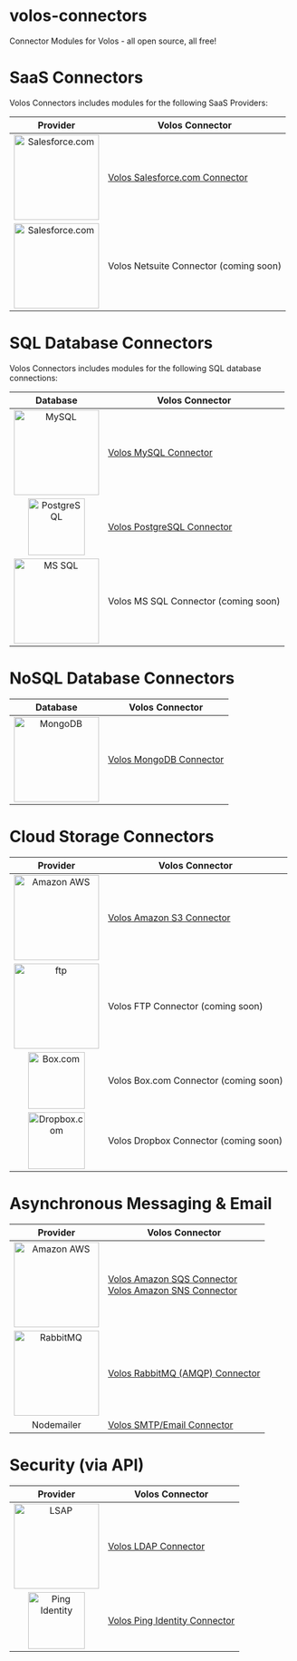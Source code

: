 volos-connectors
================

Connector Modules for Volos - all open source, all free!

# SaaS Connectors
<a name="connectors_saas"></a>
Volos Connectors includes modules for the following SaaS Providers:

| Provider | Volos Connector |
| :--------: | --------------- |
| <img src="https://raw.githubusercontent.com/apigee-127/volos-connectors/development/docs/images/salesforce_logo-300x235.jpg" alt="Salesforce.com" width="150px"/> | [Volos Salesforce.com Connector](https://github.com/apigee-127/volos-connectors/tree/development/volos-salesforce) |
| <img src="https://raw.githubusercontent.com/apigee-127/volos-connectors/development/docs/images/netsuite-logo-600x500.png" alt="Salesforce.com" width="150px"/> | Volos Netsuite Connector (coming soon) |

# SQL Database Connectors
<a name="connectors_sql"></a>
Volos Connectors includes modules for the following SQL database connections:

| Database | Volos Connector |
| :--------: | --------------- |
| <img src="https://raw.githubusercontent.com/apigee-127/volos-connectors/development/docs/images/logo-mysql-170x115.png" alt="MySQL" width="150px"/> | [Volos MySQL Connector](https://github.com/apigee-127/volos-connectors/tree/development/volos-mysql) |
| <img src="https://raw.githubusercontent.com/apigee-127/volos-connectors/development/docs/images/PostgreSQL_logo.3colors.120x120.png" alt="PostgreSQL" width="100px"/>  | [Volos PostgreSQL Connector](https://github.com/apigee-127/volos-connectors/tree/development/volos-pgsql) |
| <img src="https://raw.githubusercontent.com/apigee-127/volos-connectors/development/docs/images/SQL-Server-2012.png" alt="MS SQL" width="150px"/> |  Volos MS SQL Connector (coming soon) |

# NoSQL Database Connectors
<a name="connectors_nosql"></a>

| Database | Volos Connector |
| :--------: | --------------- |
| <img src="https://raw.githubusercontent.com/apigee-127/volos-connectors/development/docs/images/MongoDB_Logo.png" alt="MongoDB" width="150px"/> | [Volos MongoDB Connector](https://github.com/apigee-127/volos-connectors/tree/development/volos-mongodb) |

# Cloud Storage Connectors
<a name="connectors_storage"></a>

| Provider | Volos Connector |
| :--------: | --------------- |
| <img src="https://raw.githubusercontent.com/apigee-127/volos-connectors/development/docs/images/aws-logo-304x200.png" alt="Amazon AWS" width="150px"/> | [Volos Amazon S3 Connector](https://github.com/apigee-127/volos-connectors/tree/development/volos-s3) |
| <img src="https://raw.githubusercontent.com/apigee-127/volos-connectors/development/docs/images/ftp-logo.png" alt="ftp" width="150px"/> | Volos FTP Connector (coming soon) |
| <img src="https://raw.githubusercontent.com/apigee-127/volos-connectors/development/docs/images/Box-logo.png" alt="Box.com" width="100px"/> | Volos Box.com Connector (coming soon) |
| <img src="https://raw.githubusercontent.com/apigee-127/volos-connectors/development/docs/images/dropbox-logos_dropbox-vertical-blue.png" alt="Dropbox.com" height="100px"/> | Volos Dropbox Connector (coming soon) |

# Asynchronous Messaging & Email
<a name="connectors_messaging"></a>

| Provider | Volos Connector |
| :--------: | --------------- |
| <img src="https://raw.githubusercontent.com/apigee-127/volos-connectors/development/docs/images/aws-logo-304x200.png" alt="Amazon AWS" width="150px"/> | [Volos Amazon SQS Connector](https://github.com/apigee-127/volos-connectors/tree/development/volos-sqs) <br/> [Volos Amazon SNS Connector](https://github.com/apigee-127/volos-connectors/tree/development/volos-sns) | 
| <img src="https://raw.githubusercontent.com/apigee-127/volos-connectors/development/docs/images/RabbitMQLogo.png" alt="RabbitMQ" width="150px"/> | [Volos RabbitMQ (AMQP) Connector](https://github.com/apigee-127/volos-connectors/tree/development/volos-rabbitmq) |
| Nodemailer | [Volos SMTP/Email Connector](https://github.com/apigee-127/volos-connectors/tree/development/volos-mailer) |

# Security (via API)
<a name="connectors_security"></a>

| Provider | Volos Connector |
| :--------: | --------------- |
| <img src="https://raw.githubusercontent.com/apigee-127/volos-connectors/development/docs/images/OpenLDAP-logo.png" alt="LSAP" width="150px"/> | [Volos LDAP Connector](https://github.com/apigee-127/volos-connectors/tree/development/volos-ldap)
| <img src="https://raw.githubusercontent.com/apigee-127/volos-connectors/development/docs/images/PingIdentity_logo.png" alt="Ping Identity" height="100px"/> | [Volos Ping Identity Connector](https://github.com/apigee-127/volos-connectors/tree/development/volos-ping-identity)
